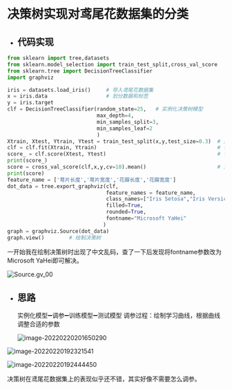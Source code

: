 # 决策树实现对鸢尾花数据集的分类

- ## 代码实现

```python
from sklearn import tree,datasets
from sklearn.model_selection import train_test_split,cross_val_score
from sklearn.tree import DecisionTreeClassifier
import graphviz

iris = datasets.load_iris()		# 导入鸢尾花数据集
x = iris.data					# 划分数据和标签
y = iris.target
clf = DecisionTreeClassifier(random_state=25,	# 实例化决策树模型
                             max_depth=4,
                             min_samples_split=3,
                             min_samples_leaf=2
                             )
Xtrain, Xtest, Ytrain, Ytest = train_test_split(x,y,test_size=0.3)	# 划分训练集和测试集
clf = clf.fit(Xtrain, Ytrain)										# 训练集拟合模型
score_ = clf.score(Xtest, Ytest)									# 计算精确度
print(score_)
score = cross_val_score(clf,x,y,cv=10).mean()						# 交叉验证
print(score)
feature_name = ['萼片长度','萼片宽度','花瓣长度','花瓣宽度']
dot_data = tree.export_graphviz(clf,
                                feature_names = feature_name,
                                class_names=["Iris Setosa","Iris Versicolour","Iris Virginica"],
                                filled=True,
                                rounded=True,
                                fontname="Microsoft YaHei"
                               )
graph = graphviz.Source(dot_data)
graph.view()		# 绘制决策树
```
一开始我在绘制决策树时出现了中文乱码，查了一下后发现将fontname参数改为Microsoft YaHei即可解决。

![Source.gv_00](C:\Users\颜景辉\Desktop\Readme\Source.gv_00.jpg)

- ## 思路
  实例化模型➖调参➖训练模型➖测试模型
  调参过程：绘制学习曲线，根据曲线调整合适的参数

  ![image-20220220201650290](C:\Users\颜景辉\Desktop\Readme\image-20220220201650290.png)


![image-20220220192321541](C:\Users\颜景辉\Desktop\Readme\image-20220220192321541.png)

![image-20220220192444450](C:\Users\颜景辉\Desktop\Readme\image-20220220192444450.png)



决策树在鸢尾花数据集上的表现似乎还不错，其实好像不需要怎么调参。



